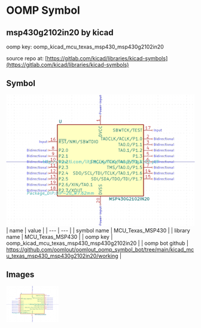 # OOMP Symbol  
## msp430g2102in20  by kicad  
  
oomp key: oomp_kicad_mcu_texas_msp430_msp430g2102in20  
  
source repo at: [https://gitlab.com/kicad/libraries/kicad-symbols](https://gitlab.com/kicad/libraries/kicad-symbols)  
## Symbol  
  
[![working.png](working_600.png)](working.png)  
| name | value | 
| --- | --- | 
| symbol name | MCU_Texas_MSP430 | 
| library name | MCU_Texas_MSP430 | 
| oomp key | oomp_kicad_mcu_texas_msp430_msp430g2102in20 | 
| oomp bot github | https://github.com/oomlout/oomlout_oomp_symbol_bot/tree/main/kicad_mcu_texas_msp430_msp430g2102in20/working | 
## Images  
  
[![working.png](working_140.png)](working.png)  

